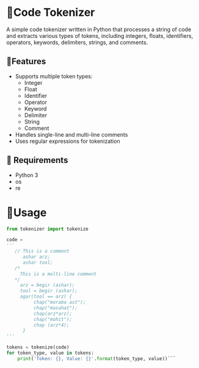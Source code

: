 # 🎁Code Tokenizer

A simple code tokenizer written in Python that processes a string of code and extracts various types of tokens, including integers, floats, identifiers, operators, keywords, delimiters, strings, and comments.

## 🎯Features

- Supports multiple token types:
  - Integer
  - Float
  - Identifier
  - Operator
  - Keyword
  - Delimiter
  - String
  - Comment
- Handles single-line and multi-line comments
- Uses regular expressions for tokenization

## 👣 Requirements

- Python 3
- os
- re



# 🚩Usage
```Python
from tokenizer import tokenize

code = 
'''
   // This is a comment
      ashar arz;
      ashar tool;
   /*
     This is a multi-line comment
   */
     arz = begir (ashar);
     tool = begir (ashar);
     agar(tool == arz) {
          chap("moraba ast");
          chap("masahat");
          chap(arz*arz);
          chap("mohit");
          chap (arz*4);
      }
'''

tokens = tokenize(code)
for token_type, value in tokens:
    print('Token: {}, Value: {}'.format(token_type, value))```






